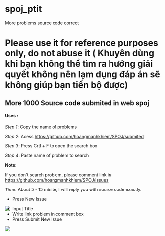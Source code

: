 # spoj_ptit
More problems source code correct 

# Please use it for reference purposes only, do not abuse it ( Khuyên dùng khi bạn không thể tìm ra hướng giải quyết không nên lạm dụng đáp án sẽ không giúp bạn tiến bộ được)

## More 1000 Source code submited in web spoj

#### Uses :

*Step 1*: Copy the name of problems

*Step 2*: Acess https://github.com/hoangmanhkhiem/SPOJ/submited

*Step 3*: Press Crtl + F to open the search box

*Step 4*: Paste name of problem to search 

**Note**: 

If you don't search problem, please comment link in https://github.com/hoangmanhkhiem/SPOJ/issues 

*Time*: About 5 - 15 minite, I will reply you with source code exactly.


+ Press New Issue
  
<img align="left" src="https://github.com/hoangmanhkhiem/laptrinhonline.club/assets/44590991/e9f387d3-a554-41d0-bc7c-fdc405f7076e">

+ Input Title
+ Write link problem in comment box
+ Press Submit New Issue
<img align="left" src="https://github.com/hoangmanhkhiem/laptrinhonline.club/assets/44590991/9442f529-65d6-495a-8e47-48b76e9f0864">
